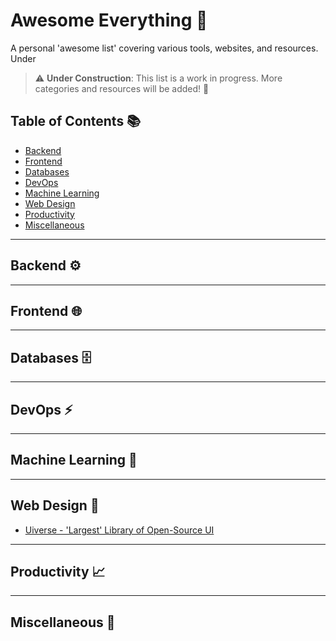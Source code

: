 # Awesome Everything 🚀

A personal 'awesome list' covering various tools, websites, and resources. Under 

> ⚠️ **Under Construction**: This list is a work in progress. More categories and resources will be added! 🚧

## Table of Contents 📚

- [Backend](#backend)
- [Frontend](#frontend)
- [Databases](#databases)
- [DevOps](#devops)
- [Machine Learning](#machine-learning)
- [Web Design](#web-design)
- [Productivity](#productivity)
- [Miscellaneous](#miscellaneous)

---

## Backend ⚙️

---

## Frontend 🌐

---

## Databases 🗄️

---

## DevOps ⚡

---

## Machine Learning 🤖

---

## Web Design 🎨

- [Uiverse - 'Largest' Library of Open-Source UI](https://uiverse.io)

---

## Productivity 📈

---

## Miscellaneous 🔎

